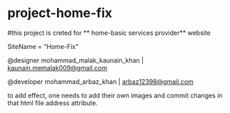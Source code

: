# project-home-fix

#this project is creted for ** home-basic services provider** website


SiteName =  "Home-Fix"


@designer mohammad_malak_kaunain_khan | kaunain.memalak009@gmail.com

@developer mohammad_arbaz_khan | arbaz12398@gmail.com



to add effect, one needs to add their own images and commit changes in that html file address attribute. 
